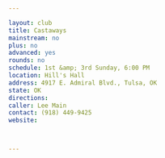 ```yaml
---

layout: club
title: Castaways
mainstream: no
plus: no
advanced: yes
rounds: no
schedule: 1st &amp; 3rd Sunday, 6:00 PM
location: Hill's Hall
address: 4917 E. Admiral Blvd., Tulsa, OK
state: OK
directions: 
caller: Lee Main
contact: (918) 449-9425
website: 



---
```


